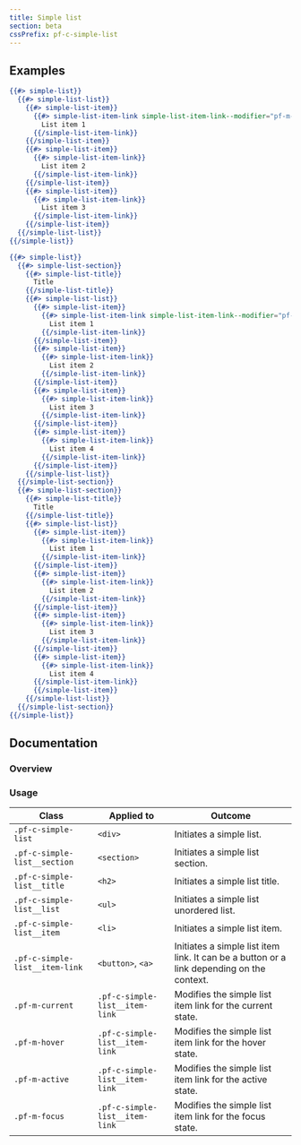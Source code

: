 ```yaml
---
title: Simple list
section: beta
cssPrefix: pf-c-simple-list
---
```


## Examples
```hbs title=Simple-list
{{#> simple-list}}
  {{#> simple-list-list}}
    {{#> simple-list-item}}
      {{#> simple-list-item-link simple-list-item-link--modifier="pf-m-current"}}
        List item 1
      {{/simple-list-item-link}}
    {{/simple-list-item}}
    {{#> simple-list-item}}
      {{#> simple-list-item-link}}
        List item 2
      {{/simple-list-item-link}}
    {{/simple-list-item}}
    {{#> simple-list-item}}
      {{#> simple-list-item-link}}
        List item 3
      {{/simple-list-item-link}}
    {{/simple-list-item}}
  {{/simple-list-list}}
{{/simple-list}}
```
```hbs title=Grouped-list
{{#> simple-list}}
  {{#> simple-list-section}}
    {{#> simple-list-title}}
      Title
    {{/simple-list-title}}
    {{#> simple-list-list}}
      {{#> simple-list-item}}
        {{#> simple-list-item-link simple-list-item-link--modifier="pf-m-current"}}
          List item 1
        {{/simple-list-item-link}}
      {{/simple-list-item}}
      {{#> simple-list-item}}
        {{#> simple-list-item-link}}
          List item 2
        {{/simple-list-item-link}}
      {{/simple-list-item}}
      {{#> simple-list-item}}
        {{#> simple-list-item-link}}
          List item 3
        {{/simple-list-item-link}}
      {{/simple-list-item}}
      {{#> simple-list-item}}
        {{#> simple-list-item-link}}
          List item 4
        {{/simple-list-item-link}}
      {{/simple-list-item}}
    {{/simple-list-list}}
  {{/simple-list-section}}
  {{#> simple-list-section}}
    {{#> simple-list-title}}
      Title
    {{/simple-list-title}}
    {{#> simple-list-list}}
      {{#> simple-list-item}}
        {{#> simple-list-item-link}}
          List item 1
        {{/simple-list-item-link}}
      {{/simple-list-item}}
      {{#> simple-list-item}}
        {{#> simple-list-item-link}}
          List item 2
        {{/simple-list-item-link}}
      {{/simple-list-item}}
      {{#> simple-list-item}}
        {{#> simple-list-item-link}}
          List item 3
        {{/simple-list-item-link}}
      {{/simple-list-item}}
      {{#> simple-list-item}}
        {{#> simple-list-item-link}}
          List item 4
      {{/simple-list-item-link}}
      {{/simple-list-item}}
    {{/simple-list-list}}
  {{/simple-list-section}}
{{/simple-list}}
```

## Documentation
### Overview

### Usage
| Class | Applied to | Outcome |
| -- | -- | -- |
| `.pf-c-simple-list` | `<div>` | Initiates a simple list. |
| `.pf-c-simple-list__section` | `<section>` | Initiates a simple list section. |
| `.pf-c-simple-list__title` | `<h2>` | Initiates a simple list title. |
| `.pf-c-simple-list__list` | `<ul>` | Initiates a simple list unordered list. |
| `.pf-c-simple-list__item` | `<li>` | Initiates a simple list item. |
| `.pf-c-simple-list__item-link` | `<button>`, `<a>` | Initiates a simple list item link. It can be a button or a link depending on the context. |
| `.pf-m-current` | `.pf-c-simple-list__item-link` | Modifies the simple list item link for the current state. |
| `.pf-m-hover` | `.pf-c-simple-list__item-link` | Modifies the simple list item link for the hover state. |
| `.pf-m-active` | `.pf-c-simple-list__item-link` | Modifies the simple list item link for the active state. |
| `.pf-m-focus` | `.pf-c-simple-list__item-link` | Modifies the simple list item link for the focus state. |
